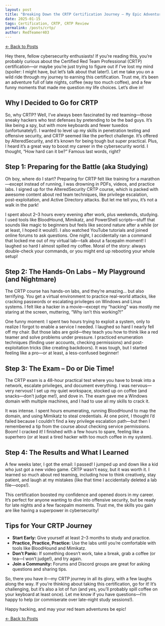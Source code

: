 ```yaml
---
layout: post
title: "Breaking Down the CRTP Certification Journey – My Epic Adventure!"
date: 2025-01-15
tags: Certification, CRTP, CRTP Review
permalink: /posts/crtp/
author: RedTeamer403
---
```


<a href="/posts/" class="back-button">← Back to Posts</a>

Hey there, fellow cybersecurity enthusiasts! If you’re reading this, you’re probably curious about the Certified Red Team Professional (CRTP) certification—or maybe you’re just trying to figure out if I’ve lost my mind (spoiler: I might have, but let’s talk about that later!). Let me take you on a wild ride through my journey to earning this certification. Trust me, it’s been an adventure full of late nights, coffee (way too much coffee), and a few funny moments that made me question my life choices. Let’s dive in!

## Why I Decided to Go for CRTP

So, why CRTP? Well, I’ve always been fascinated by red teaming—those sneaky hackers who test defenses by pretending to be the bad guys. It’s like being a spy, but with more keyboards and fewer tuxedos (unfortunately!). I wanted to level up my skills in penetration testing and offensive security, and CRTP seemed like the perfect challenge. It’s offered by AlteredSecurity, and it’s known for being tough but super practical. Plus, I heard it’s a great way to boost my career in the cybersecurity world. I thought, “How hard can it be?” Famous last words, right?

## Step 1: Preparing for the Battle (aka Studying)

Oh boy, where do I start? Preparing for CRTP felt like training for a marathon—except instead of running, I was drowning in PDFs, videos, and practice labs. I signed up for the AlteredSecurity CRTP course, which is packed with awesome content about red team techniques, like privilege escalation, post-exploitation, and Active Directory attacks. But let me tell you, it’s not a walk in the park!

I spent about 2–3 hours every evening after work, plus weekends, studying. I used tools like BloodHound, Mimikatz, and PowerShell scripts—stuff that sounds like magic to beginners but feels like second nature after a while (or at least, I hoped it would!). I also watched YouTube tutorials and joined online forums to ask questions. One night, I accidentally ran a command that locked me out of my virtual lab—talk about a facepalm moment! I laughed so hard I almost spilled my coffee. Moral of the story: always double-check your commands, or you might end up rebooting your whole setup!

## Step 2: The Hands-On Labs – My Playground (and Nightmare)

The CRTP course has hands-on labs, and they’re amazing… but also terrifying. You get a virtual environment to practice real-world attacks, like cracking passwords or escalating privileges on Windows and Linux systems. I felt like a hacker in a movie—except my “hacking” was mostly me staring at the screen, muttering, “Why isn’t this working?!” 

One funny moment: I spent two hours trying to exploit a system, only to realize I forgot to enable a service I needed. I laughed so hard I nearly fell off my chair. But those labs are gold—they teach you how to think like a red teamer and solve problems under pressure. I practiced enumeration techniques (finding user accounts, checking permissions) and post-exploitation tricks (like creating backdoors). It was tough, but I started feeling like a pro—or at least, a less-confused beginner!

## Step 3: The Exam – Do or Die Time!

The CRTP exam is a 48-hour practical test where you have to break into a network, escalate privileges, and document everything. I was nervous—very nervous! I set up my quiet workspace, stocked up on coffee (and snacks—don’t judge me!), and dove in. The exam gave me a Windows domain with multiple machines, and I had to use all my skills to crack it.

It was intense. I spent hours enumerating, running BloodHound to map the domain, and using Mimikatz to steal credentials. At one point, I thought I’d failed because I couldn’t find a key privilege escalation path—but then I remembered a tip from the course about checking service permissions. Boom! I cracked it! I finished with a few hours to spare, feeling like a superhero (or at least a tired hacker with too much coffee in my system).

## Step 4: The Results and What I Learned

A few weeks later, I got the email: I passed! I jumped up and down like a kid who just got a new video game. CRTP wasn’t easy, but it was worth it. I learned so much about red teaming, including how to think creatively, stay patient, and laugh at my mistakes (like that time I accidentally deleted a lab file—oops!).

This certification boosted my confidence and opened doors in my career. It’s perfect for anyone wanting to dive into offensive security, but be ready for late nights and a few facepalm moments. Trust me, the skills you gain are like having a superpower in cybersecurity!

## Tips for Your CRTP Journey

- **Start Early:** Give yourself at least 2–3 months to study and practice.
- **Practice, Practice, Practice:** Use the labs until you’re comfortable with tools like BloodHound and Mimikatz.
- **Don’t Panic:** If something doesn’t work, take a break, grab a coffee (or tea—I won’t judge!), and try again.
- **Join a Community:** Forums and Discord groups are great for asking questions and sharing tips.

So, there you have it—my CRTP journey in all its glory, with a few laughs along the way. If you’re thinking about taking this certification, go for it! It’s challenging, but it’s also a lot of fun (and yes, you’ll probably spill coffee on your keyboard at least once). Let me know if you have questions—I’m happy to help (or commiserate over late-night study sessions!).

Happy hacking, and may your red team adventures be epic!

<a href="/posts/" class="back-button">← Back to Posts</a>